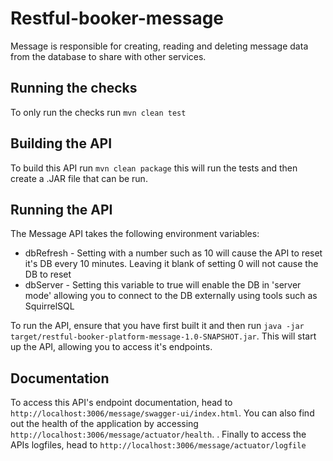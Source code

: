 # Restful-booker-message

Message is responsible for creating, reading and deleting message data from the database to share with other services.

## Running the checks

To only run the checks run ```mvn clean test```

## Building the API

To build this API run ```mvn clean package``` this will run the tests and then create a .JAR file that can be run.

## Running the API

The Message API takes the following environment variables:

* dbRefresh - Setting with a number such as 10 will cause the API to reset it's DB every 10 minutes. Leaving it blank of setting 0 will not cause the DB to reset
* dbServer - Setting this variable to true will enable the DB in 'server mode' allowing you to connect to the DB externally using tools such as SquirrelSQL

To run the API, ensure that you have first built it and then run ```java -jar target/restful-booker-platform-message-1.0-SNAPSHOT.jar```. This will start up the API, allowing you to access it's endpoints.

## Documentation

To access this API's endpoint documentation, head to ```http://localhost:3006/message/swagger-ui/index.html```. You can also find out the health of the application by accessing ```http://localhost:3006/message/actuator/health```. . Finally to access the APIs logfiles, head to ```http://localhost:3006/message/actuator/logfile```
